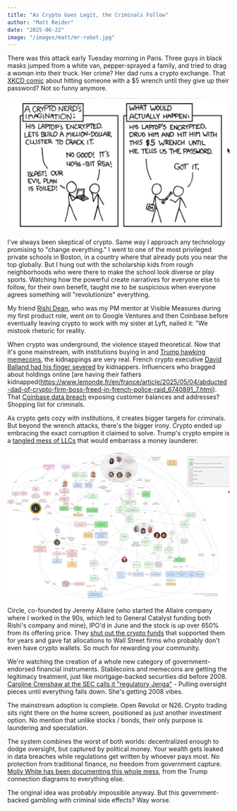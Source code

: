 ```yaml
---
title: "As Crypto Goes Legit, the Criminals Follow"
author: "Matt Reider"
date: "2025-06-22"
image: "/images/matt/mr-robot.jpg"
---
```


There was this attack early Tuesday morning in Paris. Three guys in black masks jumped from a white van, pepper-sprayed a family, and tried to drag a woman into their truck. Her crime? Her dad runs a crypto exchange. That [XKCD comic](https://xkcd.com/538/) about hitting someone with a $5 wrench until they give up their password? Not so funny anymore.

![wrench attach](/images/matt/xkcd-sec.png)

I've always been skeptical of crypto. Same way I approach any technology promising to "change everything." I went to one of the most privileged private schools in Boston, in a country where that already puts you near the top globally. But I hung out with the scholarship kids from rough neighborhoods who were there to make the school look diverse or play sports. Watching how the powerful create narratives for everyone else to follow, for their own benefit, taught me to be suspicious when everyone agrees something will "revolutionize" everything.

My friend [Rishi Dean](https://rishidean.com/2025/04/19/tough-love-letter-to-the-crypto-industry/), who was my PM mentor at Visible Measures during my first product role, went on to Google Ventures and then Coinbase before eventually leaving crypto to work with my sister at Lyft, nailed it: "We mistook rhetoric for reality.

When crypto was underground, the violence stayed theoretical. Now that it's gone mainstream, with institutions buying in and [Trump hawking memecoins](https://www.theguardian.com/us-news/2025/may/25/trump-crypto-corruption-ethics), the kidnappings are very real. French crypto executive [David Balland had his finger severed](https://www.reuters.com/world/europe/kidnapped-co-founder-french-crypto-firm-ledger-had-his-hand-mutilated-2025-01-24/) by kidnappers. Influencers who bragged about holdings online [are having their fathers kidnapped(https://www.lemonde.fr/en/france/article/2025/05/04/abducted-dad-of-crypto-firm-boss-freed-in-french-police-raid_6740891_7.html). That [Coinbase data breach](https://www.reuters.com/sustainability/boards-policy-regulation/coinbase-breach-linked-customer-data-leak-india-sources-say-2025-06-02/) exposing customer balances and addresses? Shopping list for criminals. 

As crypto gets cozy with institutions, it creates bigger targets for criminals. But beyond the wrench attacks, there's the bigger irony. Crypto ended up embracing the exact corruption it claimed to solve. Trump's crypto empire is a [tangled mess of LLCs](https://www.citationneeded.news/issue-85/) that would embarrass a money launderer.

![tangled mess](/images/matt/trump-family-crypto-projects.png)

Circle, co-founded by Jeremy Allaire (who started the Allaire company where I worked in the 90s, which led to General Catalyst funding both Rishi's company and mine), IPO'd in June and the stock is up over 650% from its offering price. They [shut out the crypto funds](https://www.ar.ca/blog/circle-ipo-is-the-antithesis-of-crypto-ethos) that supported them for years and gave fat allocations to Wall Street firms who probably don't even have crypto wallets. So much for rewarding your community.

We're watching the creation of a whole new category of government-endorsed financial instruments. Stablecoins and memecoins are getting the legitimacy treatment, just like mortgage-backed securities did before 2008. [Caroline Crenshaw at the SEC calls it "regulatory Jenga"](https://www.sec.gov/newsroom/speeches-statements/crenshaw-remarks-sec-speaks-051925) - Pulling oversight pieces until everything falls down. She's getting 2008 vibes.

The mainstream adoption is complete. Open Revolut or N26. Crypto trading sits right there on the home screen, positioned as just another investment option. No mention that unlike stocks / bonds, their only purpose is laundering and speculation.

The system combines the worst of both worlds: decentralized enough to dodge oversight, but captured by political money. Your wealth gets leaked in data breaches while regulations get written by whoever pays most. No protection from traditional finance, no freedom from government capture. [Molly White has been documenting this whole mess](https://www.citationneeded.news/issue-85/), from the Trump connection diagrams to everything else.

The original idea was probably impossible anyway. But this government-backed gambling with criminal side effects? Way worse.